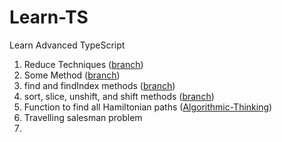 # Learn-TS

Learn Advanced TypeScript

1. Reduce Techniques ([branch](https://github.com/AliSafari-IT/Learn-TS/tree/Reduce-Techniques))
2. Some Method ([branch](https://github.com/AliSafari-IT/Learn-TS/tree/Some-Method))
3. find and findIndex methods ([branch](https://github.com/AliSafari-IT/Learn-TS/tree/find-findIndex))
4. sort, slice, unshift, and shift methods ([branch](https://github.com/AliSafari-IT/Learn-TS/tree/shift-unshift))
5. Function to find all Hamiltonian paths ([Algorithmic-Thinking](https://github.com/AliSafari-IT/Learn-TS/tree/Algorithmic-Thinking))
6. Travelling salesman problem
7.

